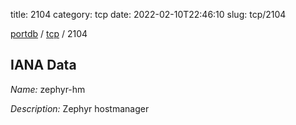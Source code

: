 title: 2104
category: tcp
date: 2022-02-10T22:46:10
slug: tcp/2104

[portdb](/) / [tcp](/category/tcp.html) / 2104


## IANA Data

_Name:_ zephyr-hm

_Description:_ Zephyr hostmanager

